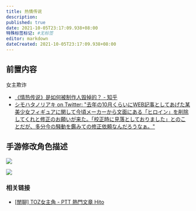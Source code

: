 ```yaml
---
title: 热情传说
description:
published: true
date: 2021-10-05T23:17:09.938+08:00
特殊标签标记: #无标签
editor: markdown
dateCreated: 2021-10-05T23:17:09.938+08:00
---
```


## 前置内容

女主欺诈

+ [《情热传说》是如何被制作人毁掉的？ - 知乎](https://zhuanlan.zhihu.com/p/25901470)
+ [シモハタノリアキ on Twitter: "去年の10月くらいにWEB記事としてあげた某美少女フィギュアに関して今頃メーカーから文面にある「ヒロイン」を削除してくれと修正のお願いが来た。「校正時に見落としておりました」とのことだが、多分今の騒動を鑑みての修正依頼なんだろうなぁ。"](https://archive.is/jhFY2 "https://twitter.com/billy_P/status/562222386984914946")


<!--
[『テイルズ オブ ゼスティリア』より、アリーシャが立体化！ - 電撃ホビーウェブ](https://web.archive.org/web/20211005123240/https://hobby.dengeki.com/news/39018/)
-->

## 手游修改角色描述

![](https://web.archive.org/web/20211005123221im_/http://livedoor.4.blogimg.jp/hatima/imgs/7/9/79bcf57e.jpg)

![](https://web.archive.org/web/20211005123221im_/https://i.imgur.com/pfJqahM.jpg)

### 相关链接

+ [[閒聊] TOZ女主角 - PTT 熱門文章 Hito](https://web.archive.org/web/20211005123221/https://ptthito.com/talesseries/m-1422848449-a-0a2/)
